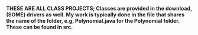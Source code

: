 ****THESE ARE ALL CLASS PROJECTS; Classes are provided in the download, (SOME) drivers as well. My work is typically done in the file that shares the name of the folder, e.g, Polynomial.java for the Polynomial folder. These can be found in src.****
